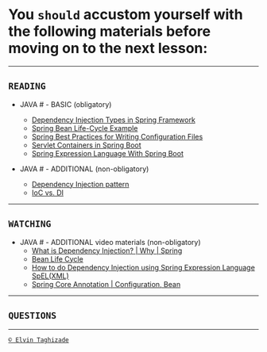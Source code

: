 # You `should` accustom yourself with the following materials before moving on to the next lesson:
---

## `READING`

- JAVA # - BASIC (obligatory)
    - [Dependency Injection Types in Spring Framework](https://medium.com/better-programming/dependency-injection-types-in-spring-framework-4144dfd40cc5)
    - [Spring Bean Life-Cycle Example](https://examples.javacodegeeks.com/enterprise-java/spring/spring-bean-life-cycle-example/)
    - [Spring Best Practices for Writing Configuration Files](https://howtodoinjava.com/best-practices/13-best-practices-for-writing-spring-cofiguration-files/)
    - [Servlet Containers in Spring Boot](https://www.baeldung.com/spring-boot-servlet-containers)
    - [Spring Expression Language With Spring Boot](https://dzone.com/articles/beginners-guide-to-spring-expression-language-with)

- JAVA # - ADDITIONAL (non-obligatory)
    - [Dependency Injection pattern](https://martinfowler.com/articles/injection.html)
    - [IoC vs. DI](https://dzone.com/articles/ioc-vs-di)

 ---

## `WATCHING`

- JAVA # - ADDITIONAL video materials (non-obligatory)
    - [What is Dependency Injection? | Why | Spring](https://youtu.be/Eqi-hYX50MI)
    - [Bean Life Cycle](https://youtu.be/_tCX2TFIv6k)
    - [How to do Dependency Injection using Spring Expression Language SpEL(XML)](https://youtu.be/QuNFQXj20dM)
    - [Spring Core Annotation | Configuration, Bean](https://youtu.be/5zUTc-kge8I)

---

## `QUESTIONS`

---

[`© Elvin Taghizade`](mailto:elvintaghiyev184@gmail.com)
